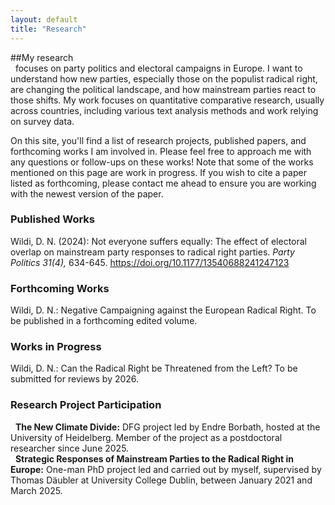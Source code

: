 ```yaml
---
layout: default
title: "Research"
---
```


##My research  
&nbsp; focuses on party politics and electoral campaigns in Europe. I want to understand how new parties, especially those on the populist radical right, are changing the political landscape, and how mainstream parties react to those shifts. My work focuses on quantitative comparative research, usually across countries, including various text analysis methods and work relying on survey data.

On this site, you'll find a list of research projects, published papers, and forthcoming works I am involved in. Please feel free to approach me with any questions or follow-ups on these works!
Note that some of the works mentioned on this page are work in progress. If you wish to cite a paper listed as forthcoming, please contact me ahead to ensure you are working with the newest version of the paper.

### Published Works
Wildi, D. N. (2024): Not everyone suffers equally: The effect of electoral overlap on mainstream party responses to radical right parties. *Party Politics 31(4),* 634-645. https://doi.org/10.1177/13540688241247123

### Forthcoming Works
Wildi, D. N.: Negative Campaigning against the European Radical Right. To be published in a forthcoming edited volume.

### Works in Progress
Wildi, D. N.: Can the Radical Right be Threatened from the Left? To be submitted for reviews by 2026.

### Research Project Participation

&nbsp; **The New Climate Divide:** DFG project led by Endre Borbath, hosted at the University of Heidelberg. Member of the project as a postdoctoral researcher since June 2025.  
&nbsp; **Strategic Responses of Mainstream Parties to the Radical Right in Europe:** One-man PhD project led and carried out by myself, supervised by Thomas Däubler at University College Dublin, between January 2021 and March 2025.
